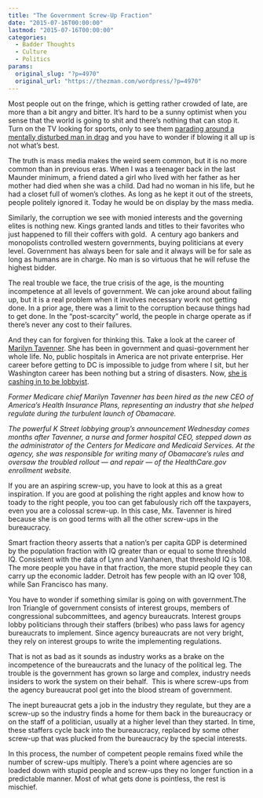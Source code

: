 ```yaml
---
title: "The Government Screw-Up Fraction"
date: "2015-07-16T00:00:00"
lastmod: "2015-07-16T00:00:00"
categories:
  - Badder Thoughts
  - Culture
  - Politics
params:
  original_slug: "?p=4970"
  original_url: "https://thezman.com/wordpress/?p=4970"
---
```


Most people out on the fringe, which is getting rather crowded of late,
are more than a bit angry and bitter. It’s hard to be a sunny optimist
when you sense that the world is going to shit and there’s nothing that
can stop it. Turn on the TV looking for sports, only to see them <a
href="http://www.nbcnews.com/news/us-news/caitlyn-jenner-receives-espy-award-courage-n392911"
rel="noopener" target="_blank">parading around a mentally disturbed man
in drag</a> and you have to wonder if blowing it all up is not what’s
best.

The truth is mass media makes the weird seem common, but it is no more
common than in previous eras. When I was a teenager back in the last
Maunder minimum, a friend dated a girl who lived with her father as her
mother had died when she was a child. Dad had no woman in his life, but
he had a closet full of women’s clothes. As long as he kept it out of
the streets, people politely ignored it. Today he would be on display by
the mass media.

Similarly, the corruption we see with monied interests and the governing
elites is nothing new. Kings granted lands and titles to their favorites
who just happened to fill their coffers with gold.  A century ago
bankers and monopolists controlled western governments, buying
politicians at every level. Government has always been for sale and it
always will be for sale as long as humans are in charge. No man is so
virtuous that he will refuse the highest bidder.

The real trouble we face, the true crisis of the age, is the mounting
incompetence at all levels of government. We can joke around about
failing up, but it is a real problem when it involves necessary work not
getting done. In a prior age, there was a limit to the corruption
because things had to get done. In the “post-scarcity” world, the people
in charge operate as if there’s never any cost to their failures.

And they can for forgiven for thinking this. Take a look at the career
of
<a href="https://en.wikipedia.org/wiki/Marilyn_Tavenner" rel="noopener"
target="_blank">Marilyn Tavenner</a>. She has been in government and
quasi-government her whole life. No, public hospitals in America are not
private enterprise. Her career before getting to DC is impossible to
judge from where I sit, but her Washington career has been nothing but a
string of disasters. Now, <a
href="http://www.politico.com/story/2015/07/marilyn-tavenner-to-ahip-120152.html"
rel="noopener" target="_blank">she is cashing in to be lobbyist</a>.

*Former Medicare chief Marilyn Tavenner has been hired as the new CEO of
America’s Health Insurance Plans, representing an industry that she
helped regulate during the turbulent launch of Obamacare.*

*The powerful K Street lobbying group’s announcement Wednesday comes
months after Tavenner, a nurse and former hospital CEO, stepped down as
the administrator of the Centers for Medicare and Medicaid Services. At
the agency, she was responsible for writing many of Obamacare’s rules
and oversaw the troubled rollout — and repair — of the HealthCare.gov
enrollment website.*

If you are an aspiring screw-up, you have to look at this as a great
inspiration. If you are good at polishing the right apples and know how
to toady to the right people, you too can get fabulously rich off the
taxpayers, even you are a colossal screw-up. In this case, Mx. Tavenner
is hired because she is on good terms with all the other screw-ups in
the bureaucracy.

Smart fraction theory asserts that a nation’s per capita GDP is
determined by the population fraction with IQ greater than or equal to
some threshold IQ. Consistent with the data of Lynn and Vanhanen, that
threshold IQ is 108. The more people you have in that fraction, the more
stupid people they can carry up the economic ladder. Detroit has few
people with an IQ over 108, while San Francisco has many.

You have to wonder if something similar is going on with government.The
Iron Triangle of government consists of interest groups, members of
congressional subcommittees, and agency bureaucrats. Interest groups
lobby politicians through their staffers (bribes) who pass laws for
agency bureaucrats to implement. Since agency bureaucrats are not very
bright, they rely on interest groups to write the implementing
regulations.

That is not as bad as it sounds as industry works as a brake on the
incompetence of the bureaucrats and the lunacy of the political leg. The
trouble is the government has grown so large and complex, industry needs
insiders to work the system on their behalf.  This is where screw-ups
from the agency bureaucrat pool get into the blood stream of government.

The inept bureaucrat gets a job in the industry they regulate, but they
are a screw-up so the industry finds a home for them back in the
bureaucracy or on the staff of a politician, usually at a higher level
than they started. In time, these staffers cycle back into the
bureaucracy, replaced by some other screw-up that was plucked from the
bureaucracy by the special interests.

In this process, the number of competent people remains fixed while the
number of screw-ups multiply. There’s a point where agencies are so
loaded down with stupid people and screw-ups they no longer function in
a predictable manner. Most of what gets done is pointless, the rest is
mischief.
